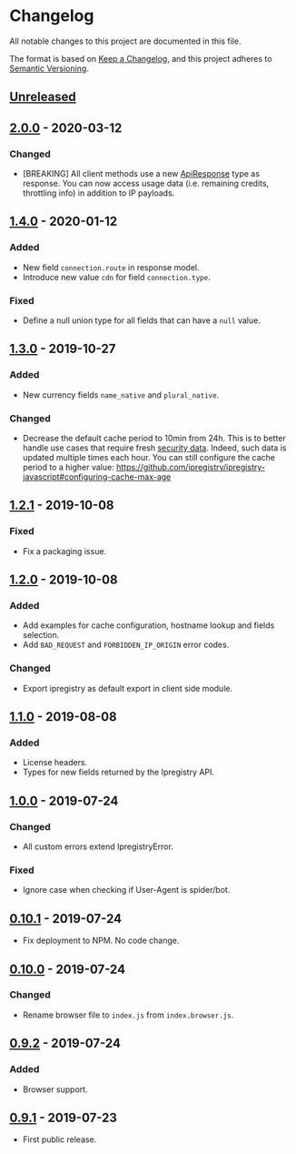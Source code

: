 # Changelog

All notable changes to this project are documented in this file.

The format is based on [Keep a Changelog](https://keepachangelog.com/en/1.0.0/),
and this project adheres to [Semantic Versioning](https://semver.org/spec/v2.0.0.html).

## [Unreleased]

## [2.0.0] - 2020-03-12
### Changed
- [BREAKING] All client methods use a new [ApiResponse](https://github.com/ipregistry/ipregistry-javascript/blob/master/src/request.ts#L25) type as response.
You can now access usage data (i.e. remaining credits, throttling info) in addition to IP payloads.

## [1.4.0] - 2020-01-12
### Added
- New field `connection.route` in response model.
- Introduce new value `cdn` for field `connection.type`.
### Fixed
- Define a null union type for all fields that can have a `null` value.

## [1.3.0] - 2019-10-27
### Added
- New currency fields `name_native` and `plural_native`.
### Changed
- Decrease the default cache period to 10min from 24h. 
This is to better handle use cases that require fresh [security data](https://ipregistry.co/docs/proxy-tor-threat-detection#content). 
Indeed, such data is updated multiple times each hour. 
You can still configure the cache period to a higher value:
https://github.com/ipregistry/ipregistry-javascript#configuring-cache-max-age

## [1.2.1] - 2019-10-08
### Fixed
- Fix a packaging issue.

## [1.2.0] - 2019-10-08
### Added
- Add examples for cache configuration, hostname lookup and fields selection.
- Add `BAD_REQUEST` and `FORBIDDEN_IP_ORIGIN` error codes.
### Changed
- Export ipregistry as default export in client side module.

## [1.1.0] - 2019-08-08
### Added
- License headers.
- Types for new fields returned by the Ipregistry API.

## [1.0.0] - 2019-07-24
### Changed
- All custom errors extend IpregistryError.
### Fixed
- Ignore case when checking if User-Agent is spider/bot.

## [0.10.1] - 2019-07-24
- Fix deployment to NPM. No code change.

## [0.10.0] - 2019-07-24
### Changed
- Rename browser file to `index.js` from `index.browser.js`.

## [0.9.2] - 2019-07-24
### Added
- Browser support.

## [0.9.1] - 2019-07-23
- First public release.

[Unreleased]: https://github.com/ipregistry/ipregistry-javascript/compare/2.0.0...HEAD
[2.0.0]: https://github.com/ipregistry/ipregistry-javascript/releases/tag/1.4.0...2.0.0
[1.4.0]: https://github.com/ipregistry/ipregistry-javascript/releases/tag/1.3.0...1.4.0
[1.3.0]: https://github.com/ipregistry/ipregistry-javascript/releases/tag/1.2.1...1.3.0
[1.2.1]: https://github.com/ipregistry/ipregistry-javascript/releases/tag/1.2.0...1.2.1
[1.2.0]: https://github.com/ipregistry/ipregistry-javascript/releases/tag/1.1.0...1.2.0
[1.1.0]: https://github.com/ipregistry/ipregistry-javascript/releases/tag/1.0.0...1.1.0
[1.0.0]: https://github.com/ipregistry/ipregistry-javascript/releases/tag/0.10.1...1.0.0
[0.10.1]: https://github.com/ipregistry/ipregistry-javascript/releases/tag/0.10.0...0.10.1
[0.10.0]: https://github.com/ipregistry/ipregistry-javascript/releases/tag/0.9.2...0.10.0
[0.9.2]: https://github.com/ipregistry/ipregistry-javascript/releases/tag/0.9.1...0.9.2
[0.9.1]: https://github.com/ipregistry/ipregistry-javascript/releases/tag/0.9.1
